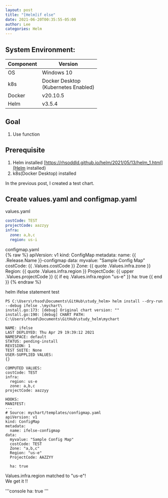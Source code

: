 ```yaml
---
layout: post
title: "[Helm]if else"
date: 2021-06-20T00:35:55-05:00
author: Lee
categories: Helm
---
```


## System Environment:  

|  Component  |  Version  |
| ---- | ---- |
|  OS  |  Windows 10  |
|  k8s  |  Docker Desktop <br>(Kubernetes Enabled)  |
|  Docker  |  v20.10.5  |
|  Helm  |  v3.5.4  |

## Goal
1. Use function

## Prerequisite
1. Helm installed [https://rhsoddld.github.io/helm/2021/05/13/helm_1.html](Helm installed)  
2. k8s(Docker Desktop) installed

In the previous post, I created a test chart.  

## Create values.yaml and configmap.yaml

values.yaml  
```yaml
costCode: TEST
projectCode: aazzyy
infra:
  zone: a,b,c
  region: us-i
```

configmap.yaml  
{% raw  %}
	apiVersion: v1
	kind: ConfigMap
	metadata:
	  name: {{ .Release.Name }}-configmap
	data:
	  myvalue: "Sample Config Map"
	  costCode: {{ .Values.costCode }}
	  Zone: {{ quote .Values.infra.zone }}
	  Region: {{ quote .Values.infra.region }}
	  ProjectCode: {{ upper .Values.projectCode }}
	  {{ if eq .Values.infra.region "us-e" }}
	  ha: true
	  {{ end }}
{% endraw %}


helm ifelse statement test

	PS C:\Users\rhsod\Documents\GitHub\study_helm> helm install --dry-run --debug ifelse .\mychart\
	install.go:173: [debug] Original chart version: ""
	install.go:190: [debug] CHART PATH: C:\Users\rhsod\Documents\GitHub\study_helm\mychart

	NAME: ifelse
	LAST DEPLOYED: Thu Apr 29 19:39:12 2021
	NAMESPACE: default
	STATUS: pending-install
	REVISION: 1
	TEST SUITE: None
	USER-SUPPLIED VALUES:
	{}

	COMPUTED VALUES:
	costCode: TEST
	infra:
	  region: us-e
	  zone: a,b,c
	projectCode: aazzyy

	HOOKS:
	MANIFEST:
	---
	# Source: mychart/templates/configmap.yaml
	apiVersion: v1
	kind: ConfigMap
	metadata:
	  name: ifelse-configmap
	data:
	  myvalue: "Sample Config Map"
	  costCode: TEST
	  Zone: "a,b,c"
	  Region: "us-e"
	  ProjectCode: AAZZYY

	  ha: true

Values.infra.region matched to "us-e"!  
We get it !!   

'''console 
	ha: true
'''